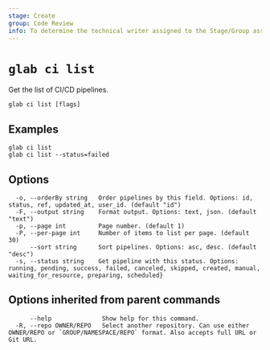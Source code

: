 ```yaml
---
stage: Create
group: Code Review
info: To determine the technical writer assigned to the Stage/Group associated with this page, see https://about.gitlab.com/handbook/product/ux/technical-writing/#assignments
---
```


<!--
This documentation is auto generated by a script.
Please do not edit this file directly. Run `make gen-docs` instead.
-->

# `glab ci list`

Get the list of CI/CD pipelines.

```plaintext
glab ci list [flags]
```

## Examples

```plaintext
glab ci list
glab ci list --status=failed

```

## Options

```plaintext
  -o, --orderBy string   Order pipelines by this field. Options: id, status, ref, updated_at, user_id. (default "id")
  -F, --output string    Format output. Options: text, json. (default "text")
  -p, --page int         Page number. (default 1)
  -P, --per-page int     Number of items to list per page. (default 30)
      --sort string      Sort pipelines. Options: asc, desc. (default "desc")
  -s, --status string    Get pipeline with this status. Options: running, pending, success, failed, canceled, skipped, created, manual, waiting_for_resource, preparing, scheduled}
```

## Options inherited from parent commands

```plaintext
      --help              Show help for this command.
  -R, --repo OWNER/REPO   Select another repository. Can use either OWNER/REPO or `GROUP/NAMESPACE/REPO` format. Also accepts full URL or Git URL.
```
